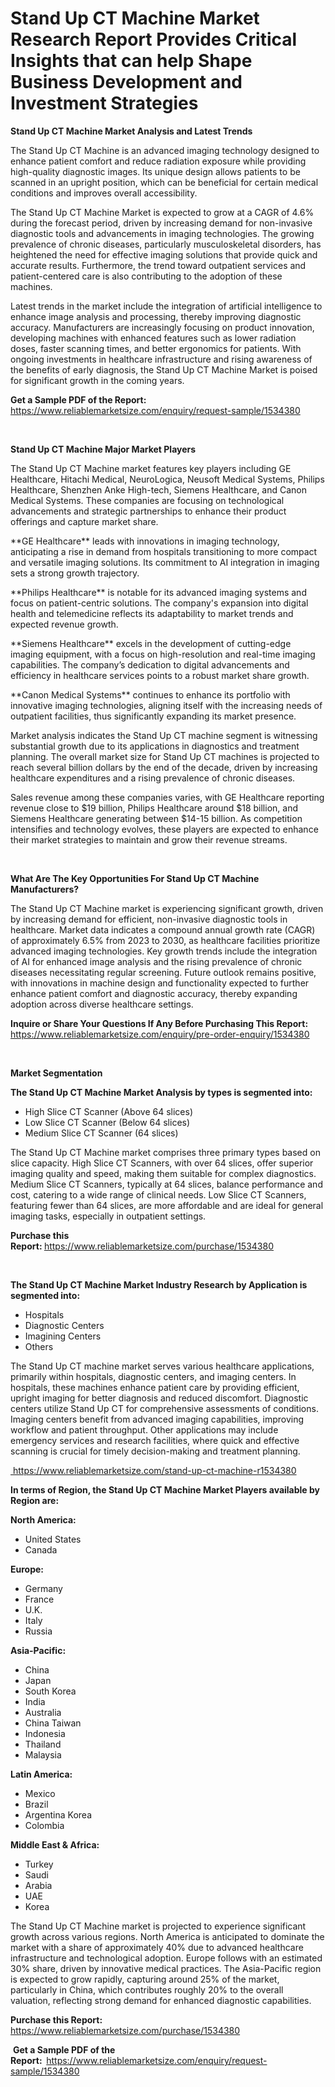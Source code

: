 <p><h1>Stand Up CT Machine Market Research Report Provides Critical Insights that can help Shape Business Development and Investment Strategies</h1></p><p><strong>Stand Up CT Machine Market Analysis and Latest Trends</strong></p>
<p><p>The Stand Up CT Machine is an advanced imaging technology designed to enhance patient comfort and reduce radiation exposure while providing high-quality diagnostic images. Its unique design allows patients to be scanned in an upright position, which can be beneficial for certain medical conditions and improves overall accessibility.</p><p>The Stand Up CT Machine Market is expected to grow at a CAGR of 4.6% during the forecast period, driven by increasing demand for non-invasive diagnostic tools and advancements in imaging technologies. The growing prevalence of chronic diseases, particularly musculoskeletal disorders, has heightened the need for effective imaging solutions that provide quick and accurate results. Furthermore, the trend toward outpatient services and patient-centered care is also contributing to the adoption of these machines.</p><p>Latest trends in the market include the integration of artificial intelligence to enhance image analysis and processing, thereby improving diagnostic accuracy. Manufacturers are increasingly focusing on product innovation, developing machines with enhanced features such as lower radiation doses, faster scanning times, and better ergonomics for patients. With ongoing investments in healthcare infrastructure and rising awareness of the benefits of early diagnosis, the Stand Up CT Machine Market is poised for significant growth in the coming years.</p></p>
<p><strong>Get a Sample PDF of the Report:&nbsp;</strong> <a href="https://www.reliablemarketsize.com/enquiry/request-sample/1534380?utm_campaign=2948&utm_medium=2&utm_source=Github&utm_content=ia&utm_term=14042025&utm_id=stand-up-ct-machine">https://www.reliablemarketsize.com/enquiry/request-sample/1534380</a></p>
<p>&nbsp;</p>
<p><strong>Stand Up CT Machine Major Market Players</strong></p>
<p><p>The Stand Up CT Machine market features key players including GE Healthcare, Hitachi Medical, NeuroLogica, Neusoft Medical Systems, Philips Healthcare, Shenzhen Anke High-tech, Siemens Healthcare, and Canon Medical Systems. These companies are focusing on technological advancements and strategic partnerships to enhance their product offerings and capture market share.</p><p>**GE Healthcare** leads with innovations in imaging technology, anticipating a rise in demand from hospitals transitioning to more compact and versatile imaging solutions. Its commitment to AI integration in imaging sets a strong growth trajectory.</p><p>**Philips Healthcare** is notable for its advanced imaging systems and focus on patient-centric solutions. The company's expansion into digital health and telemedicine reflects its adaptability to market trends and expected revenue growth.</p><p>**Siemens Healthcare** excels in the development of cutting-edge imaging equipment, with a focus on high-resolution and real-time imaging capabilities. The company’s dedication to digital advancements and efficiency in healthcare services points to a robust market share growth.</p><p>**Canon Medical Systems** continues to enhance its portfolio with innovative imaging technologies, aligning itself with the increasing needs of outpatient facilities, thus significantly expanding its market presence.</p><p>Market analysis indicates the Stand Up CT machine segment is witnessing substantial growth due to its applications in diagnostics and treatment planning. The overall market size for Stand Up CT machines is projected to reach several billion dollars by the end of the decade, driven by increasing healthcare expenditures and a rising prevalence of chronic diseases.</p><p>Sales revenue among these companies varies, with GE Healthcare reporting revenue close to $19 billion, Philips Healthcare around $18 billion, and Siemens Healthcare generating between $14-15 billion. As competition intensifies and technology evolves, these players are expected to enhance their market strategies to maintain and grow their revenue streams.</p></p>
<p>&nbsp;</p>
<p><strong>What Are The Key Opportunities For Stand Up CT Machine Manufacturers?</strong></p>
<p><p>The Stand Up CT Machine market is experiencing significant growth, driven by increasing demand for efficient, non-invasive diagnostic tools in healthcare. Market data indicates a compound annual growth rate (CAGR) of approximately 6.5% from 2023 to 2030, as healthcare facilities prioritize advanced imaging technologies. Key growth trends include the integration of AI for enhanced image analysis and the rising prevalence of chronic diseases necessitating regular screening. Future outlook remains positive, with innovations in machine design and functionality expected to further enhance patient comfort and diagnostic accuracy, thereby expanding adoption across diverse healthcare settings.</p></p>
<p><strong>Inquire or Share Your Questions If Any Before Purchasing This Report:</strong> <a href="https://www.reliablemarketsize.com/enquiry/pre-order-enquiry/1534380?utm_campaign=2948&utm_medium=2&utm_source=Github&utm_content=ia&utm_term=14042025&utm_id=stand-up-ct-machine">https://www.reliablemarketsize.com/enquiry/pre-order-enquiry/1534380</a></p>
<p>&nbsp;</p>
<p><strong>Market Segmentation</strong></p>
<p><strong>The Stand Up CT Machine Market Analysis by types is segmented into:</strong></p>
<p><ul><li>High Slice CT Scanner (Above 64 slices)</li><li>Low Slice CT Scanner (Below 64 slices)</li><li>Medium Slice CT Scanner (64 slices)</li></ul></p>
<p><p>The Stand Up CT Machine market comprises three primary types based on slice capacity. High Slice CT Scanners, with over 64 slices, offer superior imaging quality and speed, making them suitable for complex diagnostics. Medium Slice CT Scanners, typically at 64 slices, balance performance and cost, catering to a wide range of clinical needs. Low Slice CT Scanners, featuring fewer than 64 slices, are more affordable and are ideal for general imaging tasks, especially in outpatient settings.</p></p>
<p><strong>Purchase this Report:&nbsp;</strong><a href="https://www.reliablemarketsize.com/purchase/1534380?utm_campaign=2948&utm_medium=2&utm_source=Github&utm_content=ia&utm_term=14042025&utm_id=stand-up-ct-machine">https://www.reliablemarketsize.com/purchase/1534380</a></p>
<p>&nbsp;</p>
<p><strong>The Stand Up CT Machine Market Industry Research by Application is segmented into:</strong></p>
<p><ul><li>Hospitals</li><li>Diagnostic Centers</li><li>Imagining Centers</li><li>Others</li></ul></p>
<p><p>The Stand Up CT machine market serves various healthcare applications, primarily within hospitals, diagnostic centers, and imaging centers. In hospitals, these machines enhance patient care by providing efficient, upright imaging for better diagnosis and reduced discomfort. Diagnostic centers utilize Stand Up CT for comprehensive assessments of conditions. Imaging centers benefit from advanced imaging capabilities, improving workflow and patient throughput. Other applications may include emergency services and research facilities, where quick and effective scanning is crucial for timely decision-making and treatment planning.</p></p>
<p><a href="https://www.reliablemarketsize.com/stand-up-ct-machine-r1534380?utm_campaign=2948&utm_medium=2&utm_source=Github&utm_content=ia&utm_term=14042025&utm_id=stand-up-ct-machine">&nbsp;https://www.reliablemarketsize.com/stand-up-ct-machine-r1534380</a></p>
<p><strong>In terms of Region, the Stand Up CT Machine Market Players available by Region are:</strong></p>
<p>
    <p> <strong> North America: </strong>
        <ul>
            <li>United States</li>
            <li>Canada</li>
        </ul>
        </p> 
    <p> <strong> Europe: </strong>
        <ul>
            <li>Germany</li>
            <li>France</li>
            <li>U.K.</li>
            <li>Italy</li>
            <li>Russia</li>
        </ul>
        </p> 
    <p> <strong> Asia-Pacific: </strong>
        <ul>
            <li>China</li>
            <li>Japan</li>
            <li>South Korea</li>
            <li>India</li>
            <li>Australia</li>
            <li>China Taiwan</li>
            <li>Indonesia</li>
            <li>Thailand</li>
            <li>Malaysia</li>
        </ul>
        </p> 
    <p> <strong> Latin America: </strong>
        <ul>
            <li>Mexico</li>
            <li>Brazil</li>
            <li>Argentina Korea</li>
            <li>Colombia</li>
        </ul>
        </p> 
    <p> <strong> Middle East & Africa: </strong>
        <ul>
            <li>Turkey</li>
            <li>Saudi</li>
            <li>Arabia</li>
            <li>UAE</li>
            <li>Korea</li>
        </ul>
    </p>
    </p>
<p><p>The Stand Up CT Machine market is projected to experience significant growth across various regions. North America is anticipated to dominate the market with a share of approximately 40% due to advanced healthcare infrastructure and technological adoption. Europe follows with an estimated 30% share, driven by innovative medical practices. The Asia-Pacific region is expected to grow rapidly, capturing around 25% of the market, particularly in China, which contributes roughly 20% to the overall valuation, reflecting strong demand for enhanced diagnostic capabilities.</p></p>
<p><strong>Purchase this Report: </strong><a href="https://www.reliablemarketsize.com/purchase/1534380?utm_campaign=2948&utm_medium=2&utm_source=Github&utm_content=ia&utm_term=14042025&utm_id=stand-up-ct-machine">https://www.reliablemarketsize.com/purchase/1534380</a></p>
<p>&nbsp;<strong>Get a Sample PDF of the Report:&nbsp;&nbsp;</strong><a href="https://www.reliablemarketsize.com/enquiry/request-sample/1534380?utm_campaign=2948&utm_medium=2&utm_source=Github&utm_content=ia&utm_term=14042025&utm_id=stand-up-ct-machine">https://www.reliablemarketsize.com/enquiry/request-sample/1534380</a></p>
<p><strong></strong></p>
<p><p></p><p></p><p></p></p>
